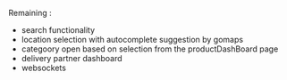 Remaining :

 - search functionality
 - location selection with autocomplete suggestion by gomaps
 - categoory open based on selection from the productDashBoard page
 - delivery partner dashboard
 - websockets
  